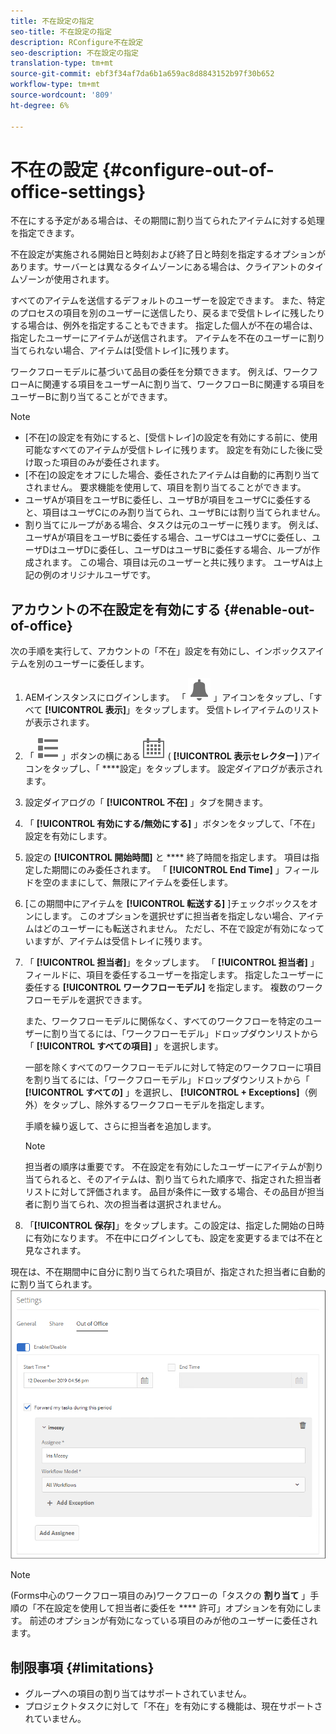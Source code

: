 ```yaml
---
title: 不在設定の指定
seo-title: 不在設定の指定
description: RConfigure不在設定
seo-description: 不在設定の指定
translation-type: tm+mt
source-git-commit: ebf3f34af7da6b1a659ac8d8843152b97f30b652
workflow-type: tm+mt
source-wordcount: '809'
ht-degree: 6%

---
```




# 不在の設定 {#configure-out-of-office-settings}

不在にする予定がある場合は、その期間に割り当てられたアイテムに対する処理を指定できます。

不在設定が実施される開始日と時刻および終了日と時刻を指定するオプションがあります。サーバーとは異なるタイムゾーンにある場合は、クライアントのタイムゾーンが使用されます。

すべてのアイテムを送信するデフォルトのユーザーを設定できます。 また、特定のプロセスの項目を別のユーザーに送信したり、戻るまで受信トレイに残したりする場合は、例外を指定することもできます。 指定した個人が不在の場合は、指定したユーザーにアイテムが送信されます。 アイテムを不在のユーザーに割り当てられない場合、アイテムは[受信トレイ]に残ります。

ワークフローモデルに基づいて品目の委任を分類できます。 例えば、ワークフローAに関連する項目をユーザーAに割り当て、ワークフローBに関連する項目をユーザーBに割り当てることができます。


>[!NOTE]
>
>* [不在]の設定を有効にすると、[受信トレイ]の設定を有効にする前に、使用可能なすべてのアイテムが受信トレイに残ります。 設定を有効にした後に受け取った項目のみが委任されます。
>* [不在]の設定をオフにした場合、委任されたアイテムは自動的に再割り当てされません。 要求機能を使用して、項目を割り当てることができます。
>* ユーザAが項目をユーザBに委任し、ユーザBが項目をユーザCに委任すると、項目はユーザCにのみ割り当てられ、ユーザBには割り当てられません。
>* 割り当てにループがある場合、タスクは元のユーザーに残ります。 例えば、ユーザAが項目をユーザBに委任する場合、ユーザCはユーザCに委任し、ユーザDはユーザDに委任し、ユーザDはユーザBに委任する場合、ループが作成されます。 この場合、項目は元のユーザーと共に残ります。 ユーザAは上記の例のオリジナルユーザです。


## アカウントの不在設定を有効にする {#enable-out-of-office}

次の手順を実行して、アカウントの「不在」設定を有効にし、インボックスアイテムを別のユーザーに委任します。

1. AEMインスタンスにログインします。 「 ![インボックス](assets/bell.svg) 」アイコンをタップし、「すべて **[!UICONTROL 表示]**」をタップします。 受信トレイアイテムのリストが表示されます。
1. 「 ![作成](assets/viewlist.svg) 」ボタンの横にある ![表示セレクター](assets/calendar.svg) ( **[!UICONTROL 表示セレクター]** )アイコンをタップし、「 ****&#x200B;設定」をタップします。 設定ダイアログが表示されます。
1. 設定ダイアログの「 **[!UICONTROL 不在]** 」タブを開きます。
1. 「 **[!UICONTROL 有効にする/無効にする]** 」ボタンをタップして、「不在」設定を有効にします。
1. 設定の **[!UICONTROL 開始時間]** と **** 終了時間を指定します。 項目は指定した期間にのみ委任されます。 「 **[!UICONTROL End Time]** 」フィールドを空のままにして、無限にアイテムを委任します。
1. [この期間中にアイテムを **[!UICONTROL 転送する]** ]チェックボックスをオンにします。 このオプションを選択せずに担当者を指定しない場合、アイテムはどのユーザーにも転送されません。 ただし、不在で設定が有効になっていますが、アイテムは受信トレイに残ります。
1. 「 **[!UICONTROL 担当者]**」をタップします。 「 **[!UICONTROL 担当者]** 」フィールドに、項目を委任するユーザーを指定します。 指定したユーザーに委任する **[!UICONTROL ワークフローモデル]** を指定します。 複数のワークフローモデルを選択できます。

   また、ワークフローモデルに関係なく、すべてのワークフローを特定のユーザーに割り当てるには、「ワークフローモデル」ドロップダウンリストから「 **[!UICONTROL すべての項目]** 」を選択します。 <br>

   一部を除くすべてのワークフローモデルに対して特定のワークフローに項目を割り当てるには、「ワークフローモデル」ドロップダウンリストから「 **[!UICONTROL すべての]** 」を選択し、 **[!UICONTROL + Exceptions]**（例外）をタップし、除外するワークフローモデルを指定します。
   <br>

   手順を繰り返して、さらに担当者を追加します。 <br>

   >[!NOTE]
   >
   >担当者の順序は重要です。 不在設定を有効にしたユーザーにアイテムが割り当てられると、そのアイテムは、割り当てられた順序で、指定された担当者リストに対して評価されます。 品目が条件に一致する場合、その品目が担当者に割り当てられ、次の担当者は選択されません。

1. 「**[!UICONTROL 保存]**」をタップします。この設定は、指定した開始の日時に有効になります。 不在中にログインしても、設定を変更するまでは不在と見なされます。

現在は、不在期間中に自分に割り当てられた項目が、指定された担当者に自動的に割り当てられます。
![不在](assets/out-of-office.png)

>[!NOTE]
>
>(Forms中心のワークフロー項目のみ)ワークフローの「タスクの **割り当て** 」手順の「不在設定を使用して担当者に委任を **** 許可」オプションを有効にします。 前述のオプションが有効になっている項目のみが他のユーザーに委任されます。

## 制限事項 {#limitations}

* グループへの項目の割り当てはサポートされていません。
* プロジェクトタスクに対して「不在」を有効にする機能は、現在サポートされていません。
